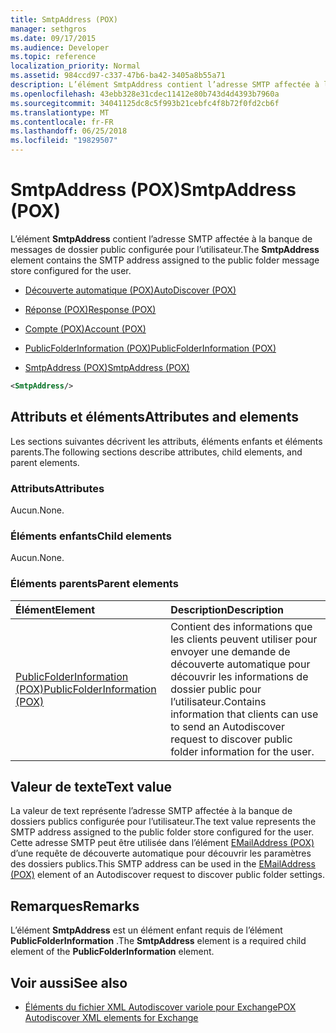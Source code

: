 ```yaml
---
title: SmtpAddress (POX)
manager: sethgros
ms.date: 09/17/2015
ms.audience: Developer
ms.topic: reference
localization_priority: Normal
ms.assetid: 984ccd97-c337-47b6-ba42-3405a8b55a71
description: L’élément SmtpAddress contient l’adresse SMTP affectée à la banque de messages de dossier public configurée pour l’utilisateur.
ms.openlocfilehash: 43ebb328e31cdec11412e80b743d4d4393b7960a
ms.sourcegitcommit: 34041125dc8c5f993b21cebfc4f8b72f0fd2cb6f
ms.translationtype: MT
ms.contentlocale: fr-FR
ms.lasthandoff: 06/25/2018
ms.locfileid: "19829507"
---
```

# <a name="smtpaddress-pox"></a><span data-ttu-id="54f9b-103">SmtpAddress (POX)</span><span class="sxs-lookup"><span data-stu-id="54f9b-103">SmtpAddress (POX)</span></span>

<span data-ttu-id="54f9b-104">L’élément **SmtpAddress** contient l’adresse SMTP affectée à la banque de messages de dossier public configurée pour l’utilisateur.</span><span class="sxs-lookup"><span data-stu-id="54f9b-104">The **SmtpAddress** element contains the SMTP address assigned to the public folder message store configured for the user.</span></span> 
  
- [<span data-ttu-id="54f9b-105">Découverte automatique (POX)</span><span class="sxs-lookup"><span data-stu-id="54f9b-105">AutoDiscover (POX)</span></span>](autodiscover-pox.md)
  
- [<span data-ttu-id="54f9b-106">Réponse (POX)</span><span class="sxs-lookup"><span data-stu-id="54f9b-106">Response (POX)</span></span>](response-pox.md)
  
- [<span data-ttu-id="54f9b-107">Compte (POX)</span><span class="sxs-lookup"><span data-stu-id="54f9b-107">Account (POX)</span></span>](account-pox.md)
  
- [<span data-ttu-id="54f9b-108">PublicFolderInformation (POX)</span><span class="sxs-lookup"><span data-stu-id="54f9b-108">PublicFolderInformation (POX)</span></span>](publicfolderinformation-pox.md)
  
- [<span data-ttu-id="54f9b-109">SmtpAddress (POX)</span><span class="sxs-lookup"><span data-stu-id="54f9b-109">SmtpAddress (POX)</span></span>](smtpaddress-pox.md)
  
```XML
<SmtpAddress/>
```

## <a name="attributes-and-elements"></a><span data-ttu-id="54f9b-110">Attributs et éléments</span><span class="sxs-lookup"><span data-stu-id="54f9b-110">Attributes and elements</span></span>

<span data-ttu-id="54f9b-111">Les sections suivantes décrivent les attributs, éléments enfants et éléments parents.</span><span class="sxs-lookup"><span data-stu-id="54f9b-111">The following sections describe attributes, child elements, and parent elements.</span></span>
  
### <a name="attributes"></a><span data-ttu-id="54f9b-112">Attributs</span><span class="sxs-lookup"><span data-stu-id="54f9b-112">Attributes</span></span>

<span data-ttu-id="54f9b-113">Aucun.</span><span class="sxs-lookup"><span data-stu-id="54f9b-113">None.</span></span>
  
### <a name="child-elements"></a><span data-ttu-id="54f9b-114">Éléments enfants</span><span class="sxs-lookup"><span data-stu-id="54f9b-114">Child elements</span></span>

<span data-ttu-id="54f9b-115">Aucun.</span><span class="sxs-lookup"><span data-stu-id="54f9b-115">None.</span></span>
  
### <a name="parent-elements"></a><span data-ttu-id="54f9b-116">Éléments parents</span><span class="sxs-lookup"><span data-stu-id="54f9b-116">Parent elements</span></span>

|<span data-ttu-id="54f9b-117">**Élément**</span><span class="sxs-lookup"><span data-stu-id="54f9b-117">**Element**</span></span>|<span data-ttu-id="54f9b-118">**Description**</span><span class="sxs-lookup"><span data-stu-id="54f9b-118">**Description**</span></span>|
|:-----|:-----|
|[<span data-ttu-id="54f9b-119">PublicFolderInformation (POX)</span><span class="sxs-lookup"><span data-stu-id="54f9b-119">PublicFolderInformation (POX)</span></span>](publicfolderinformation-pox.md) <br/> |<span data-ttu-id="54f9b-120">Contient des informations que les clients peuvent utiliser pour envoyer une demande de découverte automatique pour découvrir les informations de dossier public pour l’utilisateur.</span><span class="sxs-lookup"><span data-stu-id="54f9b-120">Contains information that clients can use to send an Autodiscover request to discover public folder information for the user.</span></span>  <br/> |
   
## <a name="text-value"></a><span data-ttu-id="54f9b-121">Valeur de texte</span><span class="sxs-lookup"><span data-stu-id="54f9b-121">Text value</span></span>

<span data-ttu-id="54f9b-122">La valeur de text représente l’adresse SMTP affectée à la banque de dossiers publics configurée pour l’utilisateur.</span><span class="sxs-lookup"><span data-stu-id="54f9b-122">The text value represents the SMTP address assigned to the public folder store configured for the user.</span></span> <span data-ttu-id="54f9b-123">Cette adresse SMTP peut être utilisée dans l’élément [EMailAddress (POX)](emailaddress-pox.md) d’une requête de découverte automatique pour découvrir les paramètres des dossiers publics.</span><span class="sxs-lookup"><span data-stu-id="54f9b-123">This SMTP address can be used in the [EMailAddress (POX)](emailaddress-pox.md) element of an Autodiscover request to discover public folder settings.</span></span> 
  
## <a name="remarks"></a><span data-ttu-id="54f9b-124">Remarques</span><span class="sxs-lookup"><span data-stu-id="54f9b-124">Remarks</span></span>

<span data-ttu-id="54f9b-125">L’élément **SmtpAddress** est un élément enfant requis de l’élément **PublicFolderInformation** .</span><span class="sxs-lookup"><span data-stu-id="54f9b-125">The **SmtpAddress** element is a required child element of the **PublicFolderInformation** element.</span></span> 
  
## <a name="see-also"></a><span data-ttu-id="54f9b-126">Voir aussi</span><span class="sxs-lookup"><span data-stu-id="54f9b-126">See also</span></span>

- [<span data-ttu-id="54f9b-127">Éléments du fichier XML Autodiscover variole pour Exchange</span><span class="sxs-lookup"><span data-stu-id="54f9b-127">POX Autodiscover XML elements for Exchange</span></span>](pox-autodiscover-xml-elements-for-exchange.md)

